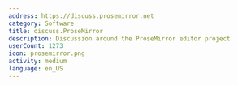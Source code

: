 ```yaml
---
address: https://discuss.prosemirror.net
category: Software
title: discuss.ProseMirror
description: Discussion around the ProseMirror editor project
userCount: 1273
icon: prosemirror.png
activity: medium
language: en_US
---
```

